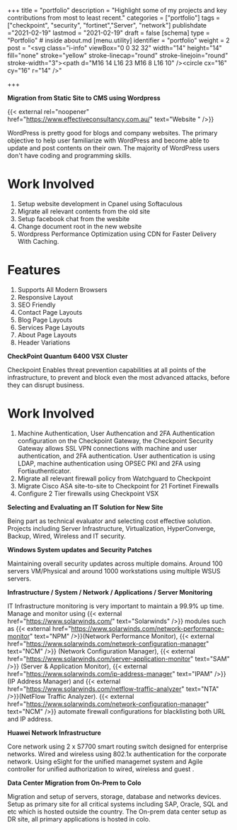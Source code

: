 +++
title = "portfolio"
description = "Highlight some of my projects and key contributions from most to least recent."
categories = ["portfolio"]
tags = ["checkpoint", "security", "fortinet","Server", "network"]
publishdate ="2021-02-19"
lastmod = "2021-02-19"
draft = false
[schema]
  type = "Portfolio" # inside about.md
[menu.utility]
  identifier = "portfolio"
  weight = 2
  post = "<svg class=\"i-info\" viewBox=\"0 0 32 32\" width=\"14\" height=\"14\" fill=\"none\" stroke=\"yellow\" stroke-linecap=\"round\" stroke-linejoin=\"round\" stroke-width=\"3\"><path d=\"M16 14 L16 23 M16 8 L16 10\" /><circle cx=\"16\" cy=\"16\" r=\"14\" /></svg>"

+++



**Migration from Static Site to CMS using Wordpress**

{{< external  rel="noopener" href="https://www.effectiveconsultancy.com.au/" text="Website " />}}

WordPress is pretty good for blogs and company websites. The primary objective to help user familiarize with WordPress and become able to update and post contents on their own. The majority of WordPress users don't have coding and programming skills.

# Work Involved

1. Setup website development in Cpanel using Softaculous
2. Migrate all relevant contents from the old site
3. Setup facebook chat from the wesbite
4. Change document root in the new website
5. Wordpress Performance Optimization using CDN for Faster Delivery With Caching.


# Features
 
1. Supports All Modern Browsers
2. Responsive Layout
3. SEO Friendly
4. Contact Page Layouts
5. Blog Page Layouts
6. Services Page Layouts
7. About Page Layouts
8. Header Variations

**CheckPoint Quantum 6400 VSX Cluster**

Checkpoint Enables threat prevention capabilities at all points of the infrastructure, to prevent and block even the most advanced attacks, before they can disrupt business. 

# Work Involved

1. Machine Authentication, User Authencation and 2FA Authentication configuration on the Checkpoint Gateway, the Checkpoint Security Gateway allows SSL VPN connections with machine and user authentication, and 2FA authentication. User authentication is using LDAP, machine authentication using OPSEC PKI and 2FA using Fortiauthenticator.
2. Migrate all relevant firewall policy from Watchguard to Checkpoint
3. Migrate Cisco ASA site-to-site to Checkpoint for 21 Fortinet Firewalls
4. Configure 2 Tier firewalls using Checkpoint VSX

**Selecting and Evaluating an IT Solution for New Site**

Being part as technical evaluator and selecting cost effective solution. Projects including Server Infrastructure, Virtualization, HyperConverge, Backup, Wired, Wireless and IT security.  

**Windows System updates and Security Patches** 

Maintaining overall security updates across multiple domains. Around 100 servers VM/Physical and around 1000 workstations using multiple WSUS servers. 

**Infrastructure / System / Network / Applications / Server Monitoring** 

IT Infrastructure monitoring is very important to maintain a 99.9% up time. Manage and monitor using {{< external href="https://www.solarwinds.com/" text="Solarwinds" />}} modules such as {{< external href="https://www.solarwinds.com/network-performance-monitor" text="NPM" />}}(Network Performance Monitor), {{< external href="https://www.solarwinds.com/network-configuration-manager" text="NCM" />}} (Network Configuration Manager), {{< external href="https://www.solarwinds.com/server-application-monitor" text="SAM" />}} (Server & Application Monitor), {{< external href="https://www.solarwinds.com/ip-address-manager" text="IPAM" />}} (IP Address Manager) and {{< external href="https://www.solarwinds.com/netflow-traffic-analyzer" text="NTA" />}}(NetFlow Traffic Analyzer). {{< external href="https://www.solarwinds.com/network-configuration-manager" text="NCM" />}} automate firewall configurations for blacklisting both URL and IP address.


**Huawei Network Infrastructure**

Core network using 2 x S7700 smart routing switch designed for enterprise networks. Wired and wireless using 802.1x authentication for the corporate network. Using eSight for the unified managemet system and Agile controller for unified authorization to wired, wireless and guest . 


**Data Center Migration from On-Prem to Colo**

Migration and setup of servers, storage, database and networks devices. Setup as primary site for all critical systems including SAP, Oracle, SQL and etc which is hosted outside the country. The On-prem data center setup as DR site, all primary applications is hosted in colo.



